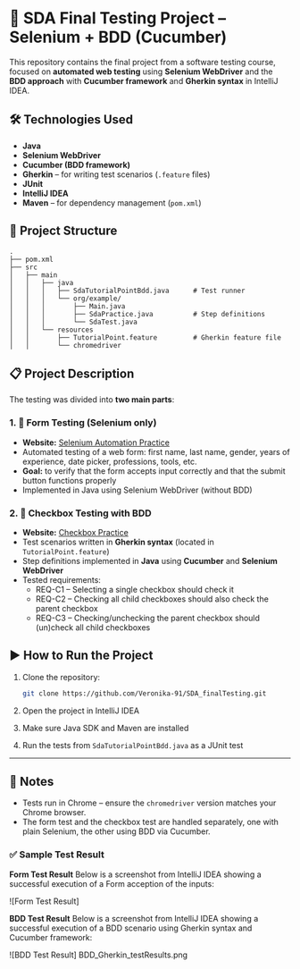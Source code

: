 
# 🧪 SDA Final Testing Project – Selenium + BDD (Cucumber)

This repository contains the final project from a software testing course, focused on **automated web testing** using **Selenium WebDriver** and the **BDD approach** with **Cucumber framework** and **Gherkin syntax** in IntelliJ IDEA.

## 🛠️ Technologies Used

- **Java**
- **Selenium WebDriver**
- **Cucumber (BDD framework)**
- **Gherkin** – for writing test scenarios (`.feature` files)
- **JUnit**
- **IntelliJ IDEA**
- **Maven** – for dependency management (`pom.xml`)

## 📁 Project Structure

```
.
├── pom.xml
├── src
│   ├── main
│   │   ├── java
│   │   │   ├── SdaTutorialPointBdd.java      # Test runner
│   │   │   └── org/example/
│   │   │       ├── Main.java
│   │   │       ├── SdaPractice.java          # Step definitions
│   │   │       └── SdaTest.java
│   │   └── resources
│   │       ├── TutorialPoint.feature         # Gherkin feature file
│   │       └── chromedriver
```

## 📋 Project Description

The testing was divided into **two main parts**:

### 1. 🔸 Form Testing (Selenium only)
- **Website:** [Selenium Automation Practice](https://www.tutorialspoint.com/selenium/practice/selenium_automation_practice.php)
- Automated testing of a web form: first name, last name, gender, years of experience, date picker, professions, tools, etc.
- **Goal:** to verify that the form accepts input correctly and that the submit button functions properly
- Implemented in Java using Selenium WebDriver (without BDD)

### 2. 🔸 Checkbox Testing with BDD
- **Website:** [Checkbox Practice](https://www.tutorialspoint.com/selenium/practice/check-box.php)
- Test scenarios written in **Gherkin syntax** (located in `TutorialPoint.feature`)
- Step definitions implemented in **Java** using **Cucumber** and **Selenium WebDriver**
- Tested requirements:
  - REQ-C1 – Selecting a single checkbox should check it
  - REQ-C2 – Checking all child checkboxes should also check the parent checkbox
  - REQ-C3 – Checking/unchecking the parent checkbox should (un)check all child checkboxes

## ▶️ How to Run the Project

1. Clone the repository:
   ```bash
   git clone https://github.com/Veronika-91/SDA_finalTesting.git
   ```

2. Open the project in IntelliJ IDEA

3. Make sure Java SDK and Maven are installed

4. Run the tests from `SdaTutorialPointBdd.java` as a JUnit test

---

## 📌 Notes

- Tests run in Chrome – ensure the `chromedriver` version matches your Chrome browser.
- The form test and the checkbox test are handled separately, one with plain Selenium, the other using BDD via Cucumber.

### ✅ Sample Test Result

**Form Test Result**
Below is a screenshot from IntelliJ IDEA showing a successful execution of a Form acception of the inputs:

![Form Test Result]

**BDD Test Result**
Below is a screenshot from IntelliJ IDEA showing a successful execution of a BDD scenario using Gherkin syntax and Cucumber framework:

![BDD Test Result] BDD_Gherkin_testResults.png 

